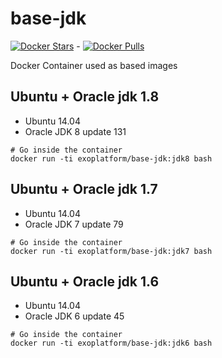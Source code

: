 # base-jdk

[![Docker Stars](https://img.shields.io/docker/stars/exoplatform/base-jdk.svg)]() - [![Docker Pulls](https://img.shields.io/docker/pulls/exoplatform/base-jdk.svg)]()

Docker Container used as based images

## Ubuntu + Oracle jdk 1.8

* Ubuntu 14.04
* Oracle JDK 8 update 131

```
# Go inside the container
docker run -ti exoplatform/base-jdk:jdk8 bash
```

## Ubuntu + Oracle jdk 1.7

* Ubuntu 14.04
* Oracle JDK 7 update 79

```
# Go inside the container
docker run -ti exoplatform/base-jdk:jdk7 bash
```

## Ubuntu + Oracle jdk 1.6

* Ubuntu 14.04
* Oracle JDK 6 update 45

```
# Go inside the container
docker run -ti exoplatform/base-jdk:jdk6 bash
```

